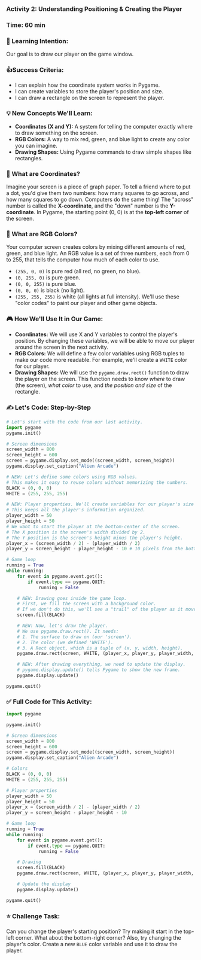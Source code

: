 ### Activity 2: Understanding Positioning & Creating the Player
### Time: 60 min
### 🎯 Learning Intention:
Our goal is to draw our player on the game window.
### 👍Success Criteria:
*   I can explain how the coordinate system works in Pygame.
*   I can create variables to store the player's position and size.
*   I can draw a rectangle on the screen to represent the player.
### 💡 New Concepts We'll Learn:
*   **Coordinates (X and Y):** A system for telling the computer exactly where to draw something on the screen.
*   **RGB Colors:** A way to mix red, green, and blue light to create any color you can imagine.
*   **Drawing Shapes:** Using Pygame commands to draw simple shapes like rectangles.
### 🤔 What are Coordinates?
Imagine your screen is a piece of graph paper. To tell a friend where to put a dot, you'd give them two numbers: how many squares to go across, and how many squares to go down. Computers do the same thing! The "across" number is called the **X-coordinate**, and the "down" number is the **Y-coordinate**. In Pygame, the starting point (0, 0) is at the **top-left corner** of the screen.
### 🤔 What are RGB Colors?
Your computer screen creates colors by mixing different amounts of red, green, and blue light. An RGB value is a set of three numbers, each from 0 to 255, that tells the computer how much of each color to use.
*   `(255, 0, 0)` is pure red (all red, no green, no blue).
*   `(0, 255, 0)` is pure green.
*   `(0, 0, 255)` is pure blue.
*   `(0, 0, 0)` is black (no light).
*   `(255, 255, 255)` is white (all lights at full intensity).
We'll use these "color codes" to paint our player and other game objects.
### 🎮 How We'll Use It in Our Game:
*   **Coordinates:** We will use X and Y variables to control the player's position. By changing these variables, we will be able to move our player around the screen in the next activity.
*   **RGB Colors:** We will define a few color variables using RGB tuples to make our code more readable. For example, we'll create a `WHITE` color for our player.
*   **Drawing Shapes:** We will use the `pygame.draw.rect()` function to draw the player on the screen. This function needs to know *where* to draw (the screen), *what color* to use, and *the position and size* of the rectangle.
### ✍️ Let's Code: Step-by-Step
```python
# Let's start with the code from our last activity.
import pygame
pygame.init()

# Screen dimensions
screen_width = 800
screen_height = 600
screen = pygame.display.set_mode((screen_width, screen_height))
pygame.display.set_caption("Alien Arcade")

# NEW: Let's define some colors using RGB values.
# This makes it easy to reuse colors without memorizing the numbers.
BLACK = (0, 0, 0)
WHITE = (255, 255, 255)

# NEW: Player properties. We'll create variables for our player's size and position.
# This keeps all the player's information organized.
player_width = 50
player_height = 50
# We want to start the player at the bottom-center of the screen.
# The X position is the screen's width divided by 2.
# The Y position is the screen's height minus the player's height.
player_x = (screen_width / 2) - (player_width / 2)
player_y = screen_height - player_height - 10 # 10 pixels from the bottom

# Game loop
running = True
while running:
    for event in pygame.event.get():
        if event.type == pygame.QUIT:
            running = False

    # NEW: Drawing goes inside the game loop.
    # First, we fill the screen with a background color.
    # If we don't do this, we'll see a "trail" of the player as it moves.
    screen.fill(BLACK)

    # NEW: Now, let's draw the player.
    # We use pygame.draw.rect(). It needs:
    # 1. The surface to draw on (our 'screen').
    # 2. The color (we defined 'WHITE').
    # 3. A Rect object, which is a tuple of (x, y, width, height).
    pygame.draw.rect(screen, WHITE, (player_x, player_y, player_width, player_height))

    # NEW: After drawing everything, we need to update the display.
    # pygame.display.update() tells Pygame to show the new frame.
    pygame.display.update()

pygame.quit()
```
### ✅ Full Code for This Activity:
```python
import pygame

pygame.init()

# Screen dimensions
screen_width = 800
screen_height = 600
screen = pygame.display.set_mode((screen_width, screen_height))
pygame.display.set_caption("Alien Arcade")

# Colors
BLACK = (0, 0, 0)
WHITE = (255, 255, 255)

# Player properties
player_width = 50
player_height = 50
player_x = (screen_width / 2) - (player_width / 2)
player_y = screen_height - player_height - 10

# Game loop
running = True
while running:
    for event in pygame.event.get():
        if event.type == pygame.QUIT:
            running = False

    # Drawing
    screen.fill(BLACK)
    pygame.draw.rect(screen, WHITE, (player_x, player_y, player_width, player_height))

    # Update the display
    pygame.display.update()

pygame.quit()
```
### ⭐ Challenge Task:
Can you change the player's starting position? Try making it start in the top-left corner. What about the bottom-right corner? Also, try changing the player's color. Create a new `BLUE` color variable and use it to draw the player.
